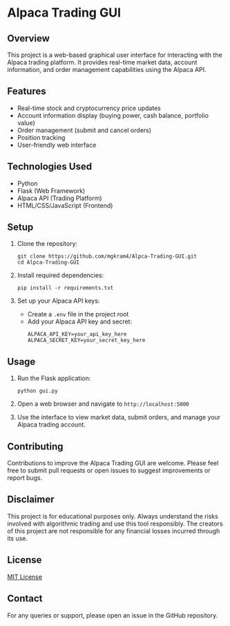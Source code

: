 # Alpaca Trading GUI

## Overview
This project is a web-based graphical user interface for interacting with the Alpaca trading platform. It provides real-time market data, account information, and order management capabilities using the Alpaca API.

## Features
- Real-time stock and cryptocurrency price updates
- Account information display (buying power, cash balance, portfolio value)
- Order management (submit and cancel orders)
- Position tracking
- User-friendly web interface

## Technologies Used
- Python
- Flask (Web Framework)
- Alpaca API (Trading Platform)
- HTML/CSS/JavaScript (Frontend)

## Setup
1. Clone the repository:
   ```
   git clone https://github.com/mgkram4/Alpca-Trading-GUI.git
   cd Alpca-Trading-GUI
   ```

2. Install required dependencies:
   ```
   pip install -r requirements.txt
   ```

3. Set up your Alpaca API keys:
   - Create a `.env` file in the project root
   - Add your Alpaca API key and secret:
     ```
     ALPACA_API_KEY=your_api_key_here
     ALPACA_SECRET_KEY=your_secret_key_here
     ```

## Usage
1. Run the Flask application:
   ```
   python gui.py
   ```

2. Open a web browser and navigate to `http://localhost:5000`

3. Use the interface to view market data, submit orders, and manage your Alpaca trading account.

## Contributing
Contributions to improve the Alpaca Trading GUI are welcome. Please feel free to submit pull requests or open issues to suggest improvements or report bugs.

## Disclaimer
This project is for educational purposes only. Always understand the risks involved with algorithmic trading and use this tool responsibly. The creators of this project are not responsible for any financial losses incurred through its use.

## License
[MIT License](LICENSE)

## Contact
For any queries or support, please open an issue in the GitHub repository.
